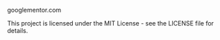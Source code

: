 googlementor.com





This project is licensed under the MIT License - see the LICENSE file for details.